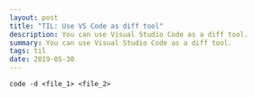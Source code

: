 ```yaml
---
layout: post
title: "TIL: Use VS Code as diff tool"
description: You can use Visual Studio Code as a diff tool.
summary: You can use Visual Studio Code as a diff tool.
tags: til
date: 2019-05-30
---
```


```
code -d <file_1> <file_2>
```
